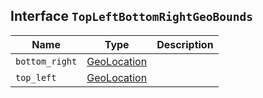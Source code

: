 ## Interface `TopLeftBottomRightGeoBounds`

| Name | Type | Description |
| - | - | - |
| `bottom_right` | [GeoLocation](./GeoLocation.md) | &nbsp; |
| `top_left` | [GeoLocation](./GeoLocation.md) | &nbsp; |
